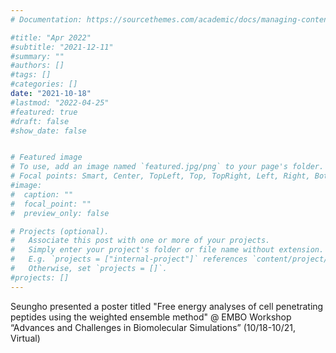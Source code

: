 ```yaml
---
# Documentation: https://sourcethemes.com/academic/docs/managing-content/

#title: "Apr 2022"
#subtitle: "2021-12-11"
#summary: ""
#authors: []
#tags: []
#categories: []
date: "2021-10-18" 
#lastmod: "2022-04-25"
#featured: true
#draft: false
#show_date: false


# Featured image
# To use, add an image named `featured.jpg/png` to your page's folder.
# Focal points: Smart, Center, TopLeft, Top, TopRight, Left, Right, BottomLeft, Bottom, BottomRight.
#image:
#  caption: ""
#  focal_point: ""
#  preview_only: false

# Projects (optional).
#   Associate this post with one or more of your projects.
#   Simply enter your project's folder or file name without extension.
#   E.g. `projects = ["internal-project"]` references `content/project/deep-learning/index.md`.
#   Otherwise, set `projects = []`.
#projects: []
---
```


Seungho presented a poster titled "Free energy analyses of cell penetrating peptides using the weighted ensemble method" @ EMBO Workshop “Advances and Challenges in Biomolecular Simulations”  (10/18-10/21, Virtual)

